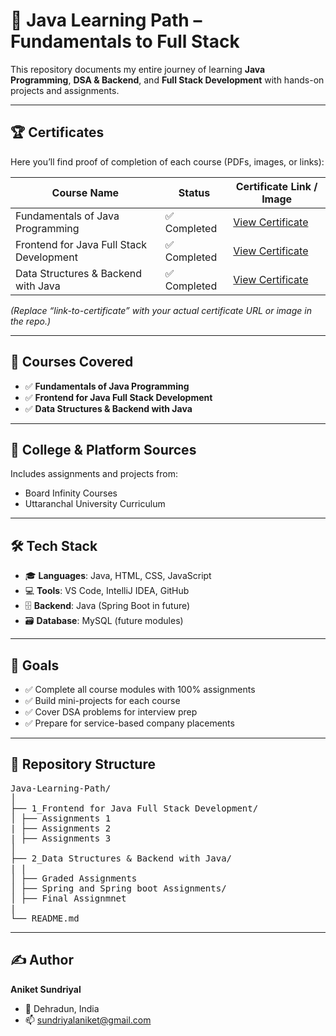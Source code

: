# 🚀 Java Learning Path – Fundamentals to Full Stack  

This repository documents my entire journey of learning **Java Programming**, **DSA & Backend**, and **Full Stack Development** with hands-on projects and assignments.  

---

## 🏆 Certificates  

Here you’ll find proof of completion of each course (PDFs, images, or links):

| Course Name                                   | Status         | Certificate Link / Image |
|-----------------------------------------------|----------------|--------------------------|
| Fundamentals of Java Programming              | ✅ Completed   | [View Certificate](https://coursera.org/share/09529087bf2527899e00a287a7feb2c3) |
| Frontend for Java Full Stack Development      | ✅ Completed   | [View Certificate](link-to-certificate2) |
| Data Structures & Backend with Java           | ✅ Completed   | [View Certificate](link-to-certificate3) |

*(Replace “link-to-certificate” with your actual certificate URL or image in the repo.)*

---

## 📘 Courses Covered  
- ✅ **Fundamentals of Java Programming**  
- ✅ **Frontend for Java Full Stack Development**  
- ✅ **Data Structures & Backend with Java**  

---

## 🏫 College & Platform Sources  
Includes assignments and projects from:  
- Board Infinity Courses  
- Uttaranchal University Curriculum    

---

## 🛠️ Tech Stack  
- 🎓 **Languages**: Java, HTML, CSS, JavaScript  
- 💻 **Tools**: VS Code, IntelliJ IDEA, GitHub  
- 🗄 **Backend**: Java (Spring Boot in future)  
- 🗃 **Database**: MySQL (future modules)  

---

## 🎯 Goals  
- ✅ Complete all course modules with 100% assignments  
- ✅ Build mini-projects for each course  
- ✅ Cover DSA problems for interview prep  
- ✅ Prepare for service-based company placements  

---

## 📂 Repository Structure  
<pre>
Java-Learning-Path/
│
├── 1_Frontend for Java Full Stack Development/
│ ├── Assignments 1
| ├── Assignments 2
| ├── Assignments 3
│
├── 2_Data Structures & Backend with Java/
| |
│ ├── Graded Assignments
│ ├── Spring and Spring boot Assignments/ 
│ ├── Final Assignmnet
|
└── README.md
</pre>

---

## ✍️ Author  
**Aniket Sundriyal**  
- 📍 Dehradun, India  
- 📫 sundriyalaniket@gmail.com  
